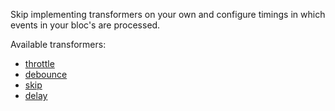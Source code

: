 Skip implementing transformers on your own and
configure timings in which events in your bloc's are processed.

Available transformers:

- [throttle](doc/api/bloc_event_transformers/throttle.html)
- [debounce](doc/api/bloc_event_transformers/debounce.html)
- [skip](doc/api/bloc_event_transformers/skip.html)
- [delay](doc/api/bloc_event_transformers/delay.html)
